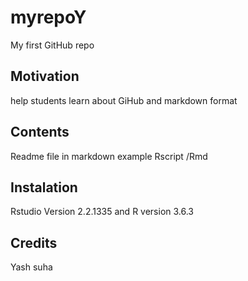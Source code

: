 # myrepoY
My first GitHub repo

## Motivation
help students learn about GiHub and markdown format

## Contents
Readme file in markdown
example Rscript /Rmd

## Instalation
Rstudio Version 2.2.1335 and R version 3.6.3

## Credits
Yash suha
